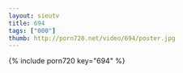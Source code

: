 ```yaml
--- 
layout: sieutv
title: 694
tags: ["000"]
thumb: http://porn720.net/video/694/poster.jpg
---
```

{% include porn720 key="694" %} 
